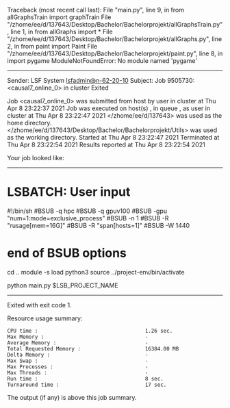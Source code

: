 Traceback (most recent call last):
  File "main.py", line 9, in <module>
    from allGraphsTrain import graphTrain
  File "/zhome/ee/d/137643/Desktop/Bachelor/Bachelorprojekt/allGraphsTrain.py", line 1, in <module>
    from allGraphs import *
  File "/zhome/ee/d/137643/Desktop/Bachelor/Bachelorprojekt/allGraphs.py", line 2, in <module>
    from paint import Paint
  File "/zhome/ee/d/137643/Desktop/Bachelor/Bachelorprojekt/paint.py", line 8, in <module>
    import pygame
ModuleNotFoundError: No module named 'pygame'

------------------------------------------------------------
Sender: LSF System <lsfadmin@n-62-20-10>
Subject: Job 9505730: <causal7_online_0> in cluster <dcc> Exited

Job <causal7_online_0> was submitted from host <n-62-30-4> by user <s183905> in cluster <dcc> at Thu Apr  8 23:22:37 2021
Job was executed on host(s) <n-62-20-10>, in queue <gpuv100>, as user <s183905> in cluster <dcc> at Thu Apr  8 23:22:47 2021
</zhome/ee/d/137643> was used as the home directory.
</zhome/ee/d/137643/Desktop/Bachelor/Bachelorprojekt/Utils> was used as the working directory.
Started at Thu Apr  8 23:22:47 2021
Terminated at Thu Apr  8 23:22:54 2021
Results reported at Thu Apr  8 23:22:54 2021

Your job looked like:

------------------------------------------------------------
# LSBATCH: User input
#!/bin/sh
#BSUB -q hpc
#BSUB -q gpuv100
#BSUB -gpu "num=1:mode=exclusive_process"
#BSUB -n 1
#BSUB -R "rusage[mem=16G]"
#BSUB -R "span[hosts=1]"
#BSUB -W 1440
# end of BSUB options
cd ..
module -s load python3
source ../project-env/bin/activate

python main.py $LSB_PROJECT_NAME


------------------------------------------------------------

Exited with exit code 1.

Resource usage summary:

    CPU time :                                   1.26 sec.
    Max Memory :                                 -
    Average Memory :                             -
    Total Requested Memory :                     16384.00 MB
    Delta Memory :                               -
    Max Swap :                                   -
    Max Processes :                              -
    Max Threads :                                -
    Run time :                                   8 sec.
    Turnaround time :                            17 sec.

The output (if any) is above this job summary.

